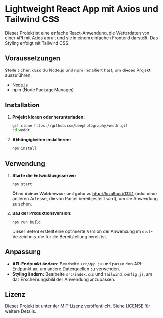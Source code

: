 # Lightweight React App mit Axios und Tailwind CSS

Dieses Projekt ist eine einfache React-Anwendung, die Wetterdaten von einer API mit Axios abruft und sie in einem einfachen Frontend darstellt. Das Styling erfolgt mit Tailwind CSS.

## Voraussetzungen

Stelle sicher, dass du Node.js und npm installiert hast, um dieses Projekt auszuführen.

- Node.js
- npm (Node Package Manager)

## Installation

1. **Projekt klonen oder herunterladen:**

   ```bash
   git clone https://github.com/beephotography/weddr.git
   cd weddr
   ```

2. **Abhängigkeiten installieren:**

   ```bash
   npm install
   ```

## Verwendung

1. **Starte die Entwicklungsserver:**

   ```bash
   npm start
   ```

   Öffne deinen Webbrowser und gehe zu [http://localhost:1234](http://localhost:1234) (oder einer anderen Adresse, die von Parcel bereitgestellt wird), um die Anwendung zu sehen.

2. **Bau der Produktionsversion:**

   ```bash
   npm run build
   ```

   Dieser Befehl erstellt eine optimierte Version der Anwendung im `dist`-Verzeichnis, die für die Bereitstellung bereit ist.

## Anpassung

- **API-Endpunkt ändern:** Bearbeite `src/App.js` und passe den API-Endpunkt an, um andere Datenquellen zu verwenden.
- **Styling ändern:** Bearbeite `src/index.css` und `tailwind.config.js`, um das Erscheinungsbild der Anwendung anzupassen.

## Lizenz

Dieses Projekt ist unter der MIT-Lizenz veröffentlicht. Siehe [LICENSE](./LICENSE) für weitere Details.


